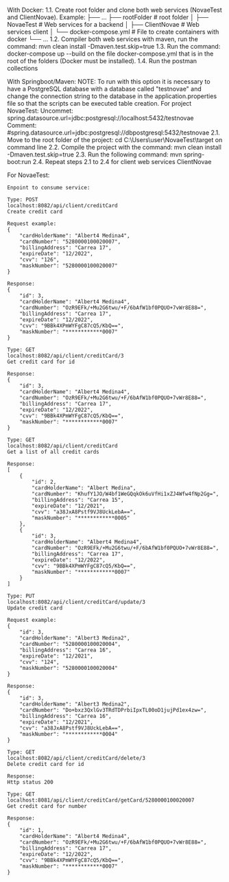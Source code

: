 With Docker:
        1.1. Create root folder and clone both web services (NovaeTest and ClientNovae). Example:
            ├── ...
            ├── rootFolder              # root folder
            │   ├── NovaeTest           # Web services for a backend 
            │   ├── ClientNovae         # Web services client
            │   └── docker-compose.yml  # File to create containers with docker
            └── ...
        1.2. Compiler both web services with maven, run the command: mvn clean install -Dmaven.test.skip=true
        1.3. Run the command: docker-compose up --build on the file docker-compose.yml that is in the root of the folders (Docker must be installed).
        1.4. Run the postman collections

With Springboot/Maven:
    NOTE: To run with this option it is necessary to have a PostgreSQL database with a database called "testnovae"
          and change the connection string to the database in the application.properties file so that the scripts 
          can be executed table creation.
        For project NovaeTest:
        Uncommet:
          spring.datasource.url=jdbc:postgresql://localhost:5432/testnovae
        Comment:
          #spring.datasource.url=jdbc:postgresql://dbpostgresql:5432/testnovae
    2.1. Move to the root folder of the project: cd C:\Users\user\NovaeTest\target on command line
    2.2. Compile the project with the command: mvn clean install -Dmaven.test.skip=true
    2.3. Run the following command: mvn spring-boot:run
    2.4. Repeat steps 2.1 to 2.4 for client web services ClientNovae
    
For NovaeTest:

    Enpoint to consume service:
    
    Type: POST
    localhost:8082/api/client/creditCard
    Create credit card    

    Request example:
    {
        "cardHolderName": "Albert4 Medina4",
        "cardNumber": "5280000100020007",
        "billingAddress": "Carrea 17",
        "expireDate": "12/2022",
        "cvv": "126",
        "maskNumber": "5280000100020007"
    }
    
    Response:
    {
        "id": 3,
        "cardHolderName": "Albert4 Medina4",
        "cardNumber": "OzR9EFk/+Mu2G6twu/+F/6bAfW1bf0PQUO+7vWr8E88=",
        "billingAddress": "Carrea 17",
        "expireDate": "12/2022",
        "cvv": "9BBk4XPmWYFgC87cQ5/KbQ==",
        "maskNumber": "************0007"
    }
    
    Type: GET
    localhost:8082/api/client/creditCard/3
    Get credit card for id    

    Response:
    {
        "id": 3,
        "cardHolderName": "Albert4 Medina4",
        "cardNumber": "OzR9EFk/+Mu2G6twu/+F/6bAfW1bf0PQUO+7vWr8E88=",
        "billingAddress": "Carrea 17",
        "expireDate": "12/2022",
        "cvv": "9BBk4XPmWYFgC87cQ5/KbQ==",
        "maskNumber": "************0007"
    }

    Type: GET
    localhost:8082/api/client/creditCard
    Get a list of all credit cards

    Response:
    [
        {
            "id": 2,
            "cardHolderName": "Albert Medina",
            "cardNumber": "KhufY1JO/W4bf1WeGQqkOk6uVfHi1xZJ4Wfw4fNp2Gg=",
            "billingAddress": "Carrea 15",
            "expireDate": "12/2021",
            "cvv": "a38JxA8Pstf9VJ8UckLebA==",
            "maskNumber": "************0005"
        },
        {
            "id": 3,
            "cardHolderName": "Albert4 Medina4",
            "cardNumber": "OzR9EFk/+Mu2G6twu/+F/6bAfW1bf0PQUO+7vWr8E88=",
            "billingAddress": "Carrea 17",
            "expireDate": "12/2022",
            "cvv": "9BBk4XPmWYFgC87cQ5/KbQ==",
            "maskNumber": "************0007"
        }
    ]

    Type: PUT
    localhost:8082/api/client/creditCard/update/3
    Update credit card    

    Request example:
    {
        "id": 3,
        "cardHolderName": "Albert3 Medina2",
        "cardNumber": "5280000100020004",
        "billingAddress": "Carrea 16",
        "expireDate": "12/2021",
        "cvv": "124",
        "maskNumber": "5280000100020004"
    }
    
    Response:
    {
        "id": 3,
        "cardHolderName": "Albert3 Medina2",
        "cardNumber": "Do+bxz3QxlGv3TRdTDPrbiIpxTL00oD1jujPd1ex4zw=",
        "billingAddress": "Carrea 16",
        "expireDate": "12/2021",
        "cvv": "a38JxA8Pstf9VJ8UckLebA==",
        "maskNumber": "************0004"
    }

    Type: GET
    localhost:8082/api/client/creditCard/delete/3
    Delete credit card for id    

    Response:
    Http status 200

    Type: GET
    localhost:8081/api/client/creditCard/getCard/5280000100020007
    Get credit card for number    

    Response:
    {
        "id": 1,
        "cardHolderName": "Albert4 Medina4",
        "cardNumber": "OzR9EFk/+Mu2G6twu/+F/6bAfW1bf0PQUO+7vWr8E88=",
        "billingAddress": "Carrea 17",
        "expireDate": "12/2022",
        "cvv": "9BBk4XPmWYFgC87cQ5/KbQ==",
        "maskNumber": "************0007"
    }

    


    


